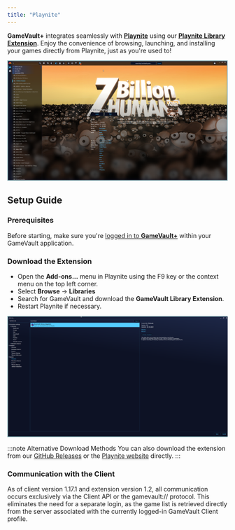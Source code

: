 ```yaml
---
title: "Playnite"
---
```


**GameVault+** integrates seamlessly with **[Playnite](https://playnite.link)** using our [**Playnite Library Extension**](https://playnite.link/addons.html#GameVault_fab8be77-18ab-4e6c-ad3d-89097b492d74). Enjoy the convenience of browsing, launching, and installing your games directly from Playnite, just as you're used to!

![GameVault+ Playnite Integration Showcase](/img/plus/integrations/playnite/showcase.png)

## Setup Guide

### Prerequisites

Before starting, make sure you're [logged in to **GameVault+**](../client-setup.md) within your GameVault application.

### **Download the Extension**

- Open the **Add-ons...** menu in Playnite using the F9 key or the context menu on the top left corner.
- Select **Browse** -> **Libraries**
- Search for GameVault and download the **GameVault Library Extension**.
- Restart Playnite if necessary.

![Extension Browser Screenshot](/img/plus/integrations/playnite/download.png)

:::note Alternative Download Methods
You can also download the extension from our [GitHub Releases](https://github.com/Phalcode/gamevault-playnite-integration/releases) or the [Playnite website](https://playnite.link/addons.html#GameVault_fab8be77-18ab-4e6c-ad3d-89097b492d74) directly.
:::

### **Communication with the Client**

As of client version 1.17.1 and extension version 1.2, all communication occurs exclusively via the Client API or the gamevault:// protocol.
This eliminates the need for a separate login, as the game list is retrieved directly from the server associated with the currently logged-in GameVault Client profile.